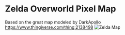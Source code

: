 # Zelda Overworld Pixel Map

Based on the great map modeled by DarkApollo https://www.thingiverse.com/thing:2138498
![Zelda Map](https://www.dropbox.com/s/eby8n2lg4rp0afj/Screenshot%202018-03-08%2011.56.42.png?raw=1)
